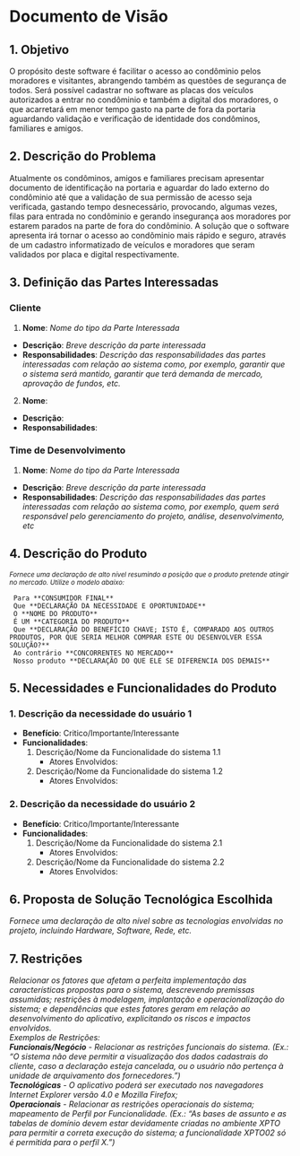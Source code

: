 # Documento de Visão  
  
## 1. Objetivo  
O propósito deste software é facilitar o acesso ao condôminio pelos moradores e visitantes, abrangendo também as questões de segurança de todos. Será possível cadastrar no software as placas dos veículos autorizados a entrar no condôminio e também a digital dos moradores, o que acarretará em menor tempo gasto na parte de fora da portaria aguardando validação e verificação de identidade dos condôminos, familiares e amigos.

## 2. Descrição do Problema  
Atualmente os condôminos, amigos e familiares precisam apresentar documento de identificação na portaria e aguardar do lado externo do condôminio até que a validação de sua permissão de acesso seja verificada, gastando tempo desnecessário, provocando, algumas vezes, filas para entrada no condôminio e gerando insegurança aos moradores por estarem parados na parte de fora do condôminio. 
A solução que o software apresenta irá tornar o acesso ao condôminio mais rápido e seguro, através de um cadastro informatizado de veículos e moradores que seram validados por placa e digital respectivamente.

## 3. Definição das Partes Interessadas  

### Cliente  

 1. **Nome**: _Nome do tipo da Parte Interessada_  
   - **Descrição**: _Breve descrição da parte interessada_  
   - **Responsabilidades**: _Descrição das responsabilidades das partes interessadas com relação ao sistema como, por exemplo, garantir que o sistema será mantido, garantir que terá demanda de mercado, aprovação de fundos, etc._   

 2. **Nome**:  
   - **Descrição**:  
   - **Responsabilidades**: 

### Time de Desenvolvimento

 1. **Nome**: _Nome do tipo da Parte Interessada_  
   - **Descrição**: _Breve descrição da parte interessada_  
   - **Responsabilidades**: _Descrição das responsabilidades das partes interessadas com relação ao sistema como, por exemplo, quem será responsável pelo gerenciamento do projeto, análise, desenvolvimento, etc_   


## 4. Descrição do Produto  
<sub> _Fornece uma declaração de alto nível resumindo a posição que o produto pretende atingir no mercado. Utilize o modelo abaixo:_ </sub>

```
 Para **CONSUMIDOR FINAL**  
 Que **DECLARAÇÃO DA NECESSIDADE E OPORTUNIDADE**  
 O **NOME DO PRODUTO**  
 É UM **CATEGORIA DO PRODUTO**  
 Que **DECLARAÇÃO DO BENEFÍCIO CHAVE; ISTO É, COMPARADO AOS OUTROS PRODUTOS, POR QUE SERIA MELHOR COMPRAR ESTE OU DESENVOLVER ESSA SOLUÇÃO?**  
 Ao contrário **CONCORRENTES NO MERCADO**  
 Nosso produto **DECLARAÇÃO DO QUE ELE SE DIFERENCIA DOS DEMAIS**  
```

## 5. Necessidades e Funcionalidades do Produto  

### 1. Descrição da necessidade do usuário 1  
 - **Benefício**: Critico/Importante/Interessante  
 - **Funcionalidades**:  
    1. Descrição/Nome da Funcionalidade do sistema 1.1  
       - Atores Envolvidos:  
    2. Descrição/Nome da Funcionalidade do sistema 1.2  
       - Atores Envolvidos:  

### 2. Descrição da necessidade do usuário 2   
 - **Benefício**: Critico/Importante/Interessante  
 - **Funcionalidades**:  
    1. Descrição/Nome da Funcionalidade do sistema 2.1  
       - Atores Envolvidos:  
    2. Descrição/Nome da Funcionalidade do sistema 2.2  
       - Atores Envolvidos:  

## 6. Proposta de Solução Tecnológica Escolhida  
_Fornece uma declaração de alto nível sobre as tecnologias envolvidas no projeto, incluindo Hardware, Software, Rede, etc._ 

## 7. Restrições  
_Relacionar os fatores que afetam a perfeita implementação das características propostas para o sistema, descrevendo premissas assumidas; restrições à modelagem, implantação e operacionalização do sistema; e dependências que estes fatores geram em relação ao desenvolvimento do aplicativo, explicitando os riscos e impactos envolvidos.   
Exemplos de Restrições:  
**Funcionais/Negócio** - Relacionar as restrições funcionais do sistema. (Ex.: “O sistema não deve permitir a visualização dos dados cadastrais do cliente, caso a declaração esteja cancelada, ou o usuário não pertença à unidade de arquivamento dos fornecedores.”)  
**Tecnológicas** - O aplicativo poderá ser executado nos navegadores Internet Explorer versão 4.0 e Mozilla Firefox;  
**Operacionais** - Relacionar as restrições operacionais do sistema; mapeamento de Perfil por Funcionalidade. (Ex.: “As bases de assunto e as tabelas de domínio devem estar devidamente criadas no ambiente XPTO para permitir a correta execução do sistema; a funcionalidade XPTO02 só é permitida para o perfil X.”)_
 



